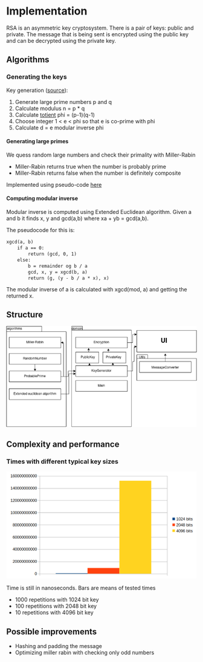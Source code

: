 # Implementation

RSA is an asymmetric key cryptosystem. There is a pair of keys: public and private. The message that is being sent is encrypted using the public key and can be decrypted using the private key. 

## Algorithms

### Generating the keys

Key generation ([source](https://simple.wikipedia.org/wiki/RSA_algorithm)):
1. Generate large prime numbers p and q
2. Calculate modulus n = p * q
3. Calculate [totient](https://simple.wikipedia.org/wiki/Euler%27s_totient_function) phi = (p-1)(q-1)
4. Choose integer 1 < e < phi so that e is co-prime with phi
5. Calculate d = e modular inverse phi

#### Generating large primes

We quess random large numbers and check their primality with Miller-Rabin
* Miller-Rabin returns true when the number is probably prime
* Miller-Rabin returns false when the number is definitely composite

Implemented using pseudo-code [here](https://en.wikipedia.org/wiki/Miller%E2%80%93Rabin_primality_test#Complexity)

#### Computing modular inverse

Modular inverse is computed using Extended Euclidean algorithm. Given a and b it finds x, y and gcd(a,b) where xa + yb = gcd(a,b).

The pseudocode for this is:
```
xgcd(a, b)
    if a == 0:
        return (gcd, 0, 1)
    else:
        b = remainder og b / a
        gcd, x, y = xgcd(b, a)
        return (g, (y - b / a * x), x)

```
The modular inverse of a is calculated with xgcd(mod, a) and getting the returned x.


## Structure 

<img src=https://github.com/LauriKajakko/RSA-cryptosystem/blob/main/Documentation/images/architecture.png />

## Complexity and performance

### Times with different typical key sizes

<img src=https://github.com/LauriKajakko/RSA-cryptosystem/blob/main/Documentation/images/RSA%20times.png />

Time is still in nanoseconds.
Bars are means of tested times
* 1000 repetitions with 1024 bit key
* 100 repetitions with 2048 bit key
* 10 repetitions with 4096 bit key

## Possible improvements

* Hashing and padding the message
* Optimizing miller rabin with checking only odd numbers
